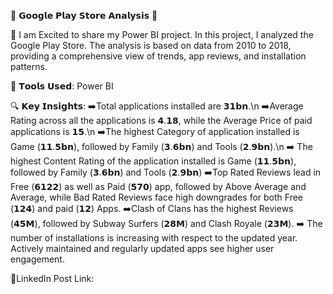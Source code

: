 📱 𝗚𝗼𝗼𝗴𝗹𝗲 𝗣𝗹𝗮𝘆 𝗦𝘁𝗼𝗿𝗲 𝗔𝗻𝗮𝗹𝘆𝘀𝗶𝘀 📱

🎥 I am Excited to share my Power BI project. In this project, I analyzed the Google Play Store. The analysis is based on data from 2010 to 2018, providing a comprehensive view of trends, app reviews, and installation patterns.

🔧 𝗧𝗼𝗼𝗹𝘀 𝗨𝘀𝗲𝗱: 
Power BI 

🔍 𝗞𝗲𝘆 𝗜𝗻𝘀𝗶𝗴𝗵𝘁𝘀:
➡️Total applications installed are 𝟯𝟭𝗯𝗻.\n
➡️Average Rating across all the applications is 𝟰.𝟭𝟴, while the Average Price of paid applications is 𝟭𝟱.\n
➡️The highest Category of application installed is Game (𝟭𝟭.𝟱𝗯𝗻), followed by Family (𝟯.𝟲𝗯𝗻) and Tools (𝟮.𝟵𝗯𝗻).\n
➡️ The highest Content Rating of the application installed is Game (𝟭𝟭.𝟱𝗯𝗻), followed by Family (𝟯.𝟲𝗯𝗻) and Tools (𝟮.𝟵𝗯𝗻)
➡️Top Rated Reviews lead in Free (𝟲𝟭𝟮𝟮) as well as Paid (𝟱𝟳𝟬) app, followed by Above Average and Average, while Bad Rated Reviews face high downgrades for both Free (𝟭𝟮𝟰) and paid (𝟭𝟮) Apps.
➡️Clash of Clans has the highest Reviews (𝟰𝟱𝗠), followed by Subway Surfers (𝟮𝟴𝗠) and Clash Royale (𝟮𝟯𝗠).
➡️ The number of installations is increasing with respect to the updated year. Actively maintained and regularly updated apps see higher user engagement.

🔗LinkedIn Post Link: 
